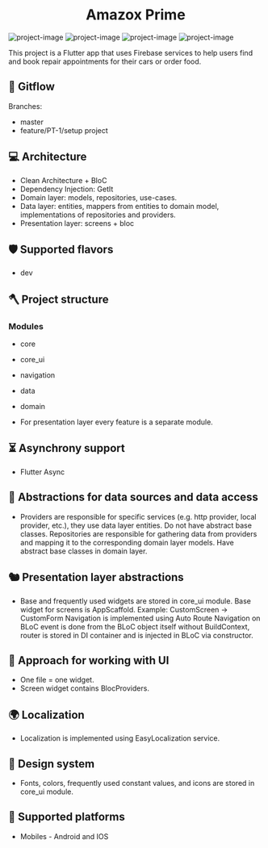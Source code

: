 <h1 align="center" id="title">Amazox Prime</h1>

<p align="left"><img src="https://firebasestorage.googleapis.com/v0/b/innofire-ccce6.appspot.com/o/_1.png?alt=media&token=243d6289-6915-4b97-9b6b-a5feb147fee1" alt="project-image">
  
<img src="https://firebasestorage.googleapis.com/v0/b/innofire-ccce6.appspot.com/o/_2.png?alt=media&token=989c4c75-5b57-4482-b5c9-d4a18ee9ad24" alt="project-image">

<img src="https://firebasestorage.googleapis.com/v0/b/innofire-ccce6.appspot.com/o/_3.png?alt=media&token=53b0f38b-f481-4707-8dc9-5fdf0ef4a348" alt="project-image">

<img src="https://firebasestorage.googleapis.com/v0/b/innofire-ccce6.appspot.com/o/_4.png?alt=media&token=c19ce3b7-222f-4812-8a00-6596d54e605a" alt="project-image">

</p>




<p id="description">This project is a Flutter app that uses Firebase services to help users find and book repair appointments for their cars or order food.</p>

  
  
<h2>🧐 Gitflow </h2>

Branches: 
* master
* feature/PT-1/setup project

  
<h2>💻 Architecture </h2>

*   Clean Architecture + BloC
*   Dependency Injection: GetIt
*   Domain layer: models, repositories, use-cases.
*   Data layer: entities, mappers from entities to domain model, implementations of 
    repositories and providers.
*   Presentation layer: screens + bloc


<h2>🛡️ Supported flavors </h2>

 *  dev


<h2>🪓 Project structure </h2>

<h3> Modules </h3>
 
 *  core
 
 *  core_ui
 
 *  navigation
 
 *  data
 
 *  domain
 
 *  For presentation layer every feature is a separate module.

<h2>⏳ Asynchrony support </h2>

 *  Flutter Async

<h2> 📑 Abstractions for data sources and data access </h2>

* Providers are responsible for specific services (e.g. http provider, local provider, etc.),
they use data layer entities. Do not have abstract base classes.
Repositories are responsible for gathering data from providers
and mapping it to the corresponding domain layer models. Have abstract base classes in domain layer.

<h2> 🐿️ Presentation layer abstractions </h2>

* Base and frequently used widgets are stored in core_ui module.
Base widget for screens is AppScaffold.
Example: CustomScreen -> CustomForm
Navigation is implemented using Auto Route
Navigation on BLoC event is done from the BLoC object itself without BuildContext,
router is stored in DI container and is injected in BLoC via constructor.


<h2> 🐧 Approach for working with UI </h2>

* One file = one widget.
* Screen widget contains BlocProviders.


<h2> 🌍 Localization </h2>

* Localization is implemented using EasyLocalization service.


<h2> 🎨 Design system  </h2>

* Fonts, colors, frequently used constant values, and icons are stored in core_ui 
  module.

<h2> 📲 Supported platforms  </h2>

* Mobiles - Android and IOS
 

   

